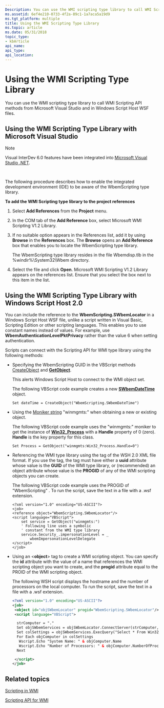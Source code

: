 ```yaml
---
Description: You can use the WMI scripting type library to call WMI Scripting API methods from Microsoft Visual Studio and in Windows Script Host WSF files.
ms.assetid: 6ef4e210-0733-4f2a-89c1-1a7aca5a19d9
ms.tgt_platform: multiple
title: Using the WMI Scripting Type Library
ms.topic: article
ms.date: 05/31/2018
topic_type: 
- kbArticle
api_name: 
api_type: 
api_location: 
---
```


# Using the WMI Scripting Type Library

You can use the WMI scripting type library to call WMI Scripting API methods from Microsoft Visual Studio and in Windows Script Host WSF files.

## Using the WMI Scripting Type Library with Microsoft Visual Studio

> [!Note]  
> Visual InterDev 6.0 features have been integrated into [Microsoft Visual Studio .NET](https://go.microsoft.com/fwlink/p/?linkid=84381).

 

The following procedure describes how to enable the integrated development environment (IDE) to be aware of the WbemScripting type library.

**To add the WMI Scripting type library to the project references**

1.  Select **Add References** from the **Project** menu.
2.  In the COM tab of the **Add Reference** box, select Microsoft WMI Scripting V1.2 Library.
3.  If no suitable option appears in the References list, add it by using **Browse** in the **References** box. The **Browse** opens an **Add Reference** box that enables you to locate the WbemScripting type library.

    The WbemScripting type library resides in the file Wbemdisp.tlb in the %windir%\\System32\\Wbem directory.

4.  Select the file and click **Open**. Microsoft WMI Scripting V1.2 Library appears on the references list. Ensure that you select the box next to this item in the list.

## Using the WMI Scripting Type Library with Windows Script Host 2.0

You can include the reference to the **WbemScripting.SWbemLocator** in a Windows Script Host WSF file, unlike a script written in Visual Basic, Scripting Edition or other scripting languages. This enables you to use constant names instead of values. For example, use **WbemAuthenticationLevelPktPrivacy** rather than the value 6 when setting authentication.

Scripts can connect with the Scripting API for WMI type library using the following methods:

-   Specifying the WbemScripting GUID in the VBScript methods [CreateObject](https://docs.microsoft.com/previous-versions//xzysf6hc(v=vs.85)) and [**GetObject**](https://msdn.microsoft.com/library/e9waz863(v=VS.71).aspx).

    This alerts Windows Script Host to connect to the WMI object set.

    The following VBScript code example creates a new [**SWbemDateTime**](swbemdatetime.md) object.

    ```VB
    Set dateTime = CreateObject("WbemScripting.SWbemDateTime")
    ```

    

-   Using the [Moniker string](constructing-a-moniker-string.md) "winmgmts:" when obtaining a new or existing object.

    The following VBScript code example uses the "winmgmts:" moniker to get the instance of [**Win32\_Process**](https://docs.microsoft.com/windows/desktop/CIMWin32Prov/win32-process) with a **Handle** property of 0 (zero). **Handle** is the key property for this class.

    ```VB
    Set Process = GetObject("winmgmts:Win32_Process.Handle=0")
    ```

    

-   Referencing the WMI type library using the <reference> tag of the WSH 2.0 XML file format. If you use the <reference> tag, the tag must have either a **uuid** attribute whose value is the **GUID** of the WMI type library, or (recommended) an object attribute whose value is the **PROGID** of any of the WMI scripting objects you can create.

    The following VBScript code example uses the PROGID of "WbemScripting" . To run the script, save the text in a file with a .wsf extension.

    ```VB
    <?xml version="1.0" encoding="US-ASCII"?>
    <job>
    <reference object="WbemScripting.SWbemLocator"/>
    <script language="VBScript">
        set service = GetObject("winmgmts:")
        ' Following line uses a symbolic 
        ' constant from the WMI type library
        service.Security_.impersonationLevel = _
            wbemImpersonationLevelDelegate
    </script>
    </job>
    ```

    

-   Using an <**object**> tag to create a WMI scripting object. You can specify the **id** attribute with the value of a name that references the WMI scripting object you want to create, and the **progid** attribute equal to the PROID of the WMI scripting object.

    The following WSH script displays the hostname and the number of processors on the local computer. To run the script, save the text in a file with a .wsf extension.

    ```XML
    <?xml version="1.0" encoding="US-ASCII"?>
    <job>
     <object id="objSWbemLocator" progid="WbemScripting.SWbemLocator"/>
     <script language="VBScript">

      strComputer = "."
      Set objSWbemServices = objSWbemLocator.ConnectServer(strComputer, "root\cimv2")
      Set colSettings = objSWbemServices.ExecQuery("Select * From Win32_ComputerSystem")
      For Each objComputer in colSettings
       Wscript.Echo "System Name: " & objComputer.Name
       Wscript.Echo "Number of Processors: " & objComputer.NumberOfProcessors
      Next

     </script>
    </job>
    ```

    

## Related topics

<dl> <dt>

[Scripting in WMI](https://docs.microsoft.com/windows/desktop/WmiSdk/creating-a-wmi-script)
</dt> <dt>

[Scripting API for WMI](scripting-api-for-wmi.md)
</dt> </dl>

 

 



